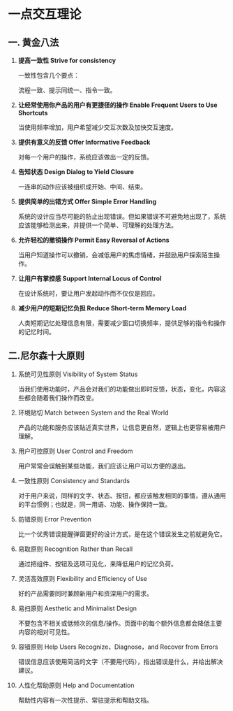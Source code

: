 # 一点交互理论

## 一. 黄金八法

1. **提高一致性 Strive for consistency**

   一致性包含几个要点：

   流程一致、提示同统一、指令一致。

2. **让经常使用你产品的用户有更捷径的操作 Enable Frequent Users to Use Shortcuts**

   当使用频率增加，用户希望减少交互次数及加快交互速度。

3. **提供有意义的反馈 Offer Informative Feedback**

   对每一个用户的操作，系统应该做出一定的反馈。

4. **告知状态 Design Dialog to Yield Closure**

   一连串的动作应该被组织成开始、中间、结束。

5. **提供简单的出错方式 Offer Simple Error Handling**

   系统的设计应当尽可能的防止出现错误。但如果错误不可避免地出现了，系统应该能够检测出来，并提供一个简单、可理解的处理方法。

6. **允许轻松的撤销操作 Permit Easy Reversal of Actions**

   当用户知道操作可以撤销，会减低用户的焦虑情绪，并鼓励用户探索陌生操作。

7. **让用户有掌控感 Support Internal Locus of Control**

   在设计系统时，要让用户发起动作而不仅仅是回应。

8. **减少用户的短期记忆负担 Reduce Short-term Memory Load**

   人类短期记忆处理信息有限，需要减少窗口切换频率，提供足够的指令和操作的记忆时间。

## 二.尼尔森十大原则

1. 系统可见性原则 Visibility of System Status

   当我们使用功能时，产品会对我们的功能做出即时反馈，状态，变化，内容这些都会随着我们操作而改变。

2. 环境贴切 Match between System and  the Real World

   产品的功能和服务应该贴近真实世界，让信息更自然，逻辑上也更容易被用户理解。

3. 用户可控原则 User Control and Freedom

   用户常常会误触到某些功能，我们应该让用户可以方便的退出。

4. 一致性原则 Consistency and Standards

   对于用户来说，同样的文字、状态、按钮，都应该触发相同的事情，遵从通用的平台惯例；也就是，同一用语、功能、操作保持一致。

5. 防错原则 Error Prevention

   比一个优秀错误提醒弹窗更好的设计方式，是在这个错误发生之前就避免它。

6. 易取原则 Recognition Rather than Recall

   通过把组件、按钮及选项可见化，来降低用户的记忆负荷。

7. 灵活高效原则 Flexibility and Efficiency of Use

   好的产品需要同时兼顾新用户和资深用户的需求。

8. 易扫原则 Aesthetic and Minimalist Design

   不要包含不相关或低频次的信息/操作。页面中的每个额外信息都会降低主要内容的相对可见性。

9. 容错原则 Help Users Recognize，Diagnose，and Recover from Errors

   错误信息应该使用简洁的文字（不要用代码），指出错误是什么，并给出解决建议。

10. 人性化帮助原则 Help and Documentation

    帮助性内容有一次性提示、常驻提示和帮助文档。